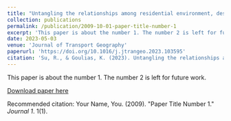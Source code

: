 ```yaml
---
title: "Untangling the relationships among residential environment, destination choice, and daily walk accessibility"
collection: publications
permalink: /publication/2009-10-01-paper-title-number-1
excerpt: 'This paper is about the number 1. The number 2 is left for future work.'
date: 2023-05-03
venue: 'Journal of Transport Geography'
paperurl: 'https://doi.org/10.1016/j.jtrangeo.2023.103595'
citation: 'Su, R., & Goulias, K. (2023). Untangling the relationships among residential environment, destination choice, and daily walk accessibility. Journal of Transport Geography, 109, 103595.'
---
```

This paper is about the number 1. The number 2 is left for future work.

[Download paper here](http://academicpages.github.io/files/paper1.pdf)

Recommended citation: Your Name, You. (2009). "Paper Title Number 1." <i>Journal 1</i>. 1(1).